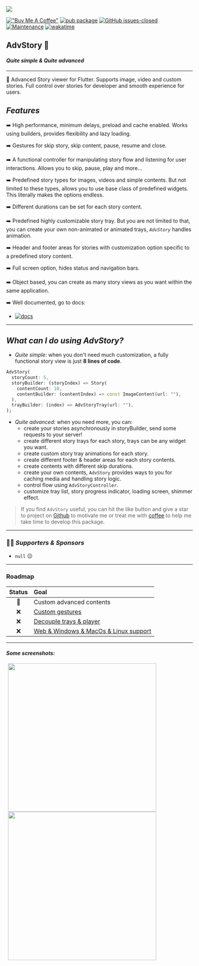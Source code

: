 <img src="https://files.gitbook.com/v0/b/gitbook-x-prod.appspot.com/o/spaces%2FLZoq1vLHUTwBd2vqtB84%2Fuploads%2FanFNgKBQRGFKJQ7HK2It%2Fanimated_tray_cover.gif?alt=media&token=7e42ec27-fcec-48d5-8d97-6250d60b5b23">

[!["Buy Me A Coffee"](https://www.buymeacoffee.com/assets/img/custom_images/orange_img.png)](https://www.buymeacoffee.com/ertgrulll) [![pub package](https://img.shields.io/pub/v/advstory.svg)](https://pub.dev/packages/advstory) [![GitHub issues-closed](https://img.shields.io/github/issues-closed/ertgrulll/advstory)](https://github.com/ertgrulll/advstory/issues) [![Maintenance](https://img.shields.io/badge/Maintained%3F-yes-green.svg)](https://gitHub.com/ertgrulll/advstory/graphs/commit-activity) [![wakatime](https://wakatime.com/badge/user/9d195fb9-343f-40d6-9803-21db49aef0ba/project/b73ef7a8-4526-4918-aeec-a7bff0367592.svg)](https://wakatime.com/@ertgrull/projects/rojtggywss)

## AdvStory 📸

#### _Quite simple & Quite advanced_

___

🚀 Advanced Story viewer for Flutter. Supports image, video and custom stories. Full control over stories for developer and smooth experience for users.

## _Features_

➡️ High performance, minimum delays, preload and cache enabled. Works using builders,
   provides flexibility and lazy loading.

➡️ Gestures for skip story, skip content, pause, resume and close.

➡️ A functional controller for manipulating story flow and listening for user interactions.
   Allows you to skip, pause, play and more...

➡️ Predefined story types for images, videos and simple contents. But not limited to these types, allows you to use base class of predefined widgets.    This literally makes the options endless.

➡️ Different durations can be set for each story content.

➡️ Predefined highly customizable story tray. But you are not limited to that, you can create your own non-animated or animated trays, _`AdvStory`_ handles animation.

➡️ Header and footer areas for stories with customization option specific to a predefined story content.

➡️ Full screen option, hides status and navigation bars.

➡️ Object based, you can create as many story views as you want within the same application.

➡️ Well documented, go to docs:

* [![docs](https://img.shields.io/badge/AdvStory-Documentation-9cflogo=gitbook?color=7395de)](https://advstory.sourcekod.com)

___

## _What can I do using AdvStory?_

- _Quite simple_: when you don't need much customization, a fully functional story view is just **8 lines of code**.

```dart
AdvStory(
  storyCount: 5,
  storyBuilder: (storyIndex) => Story(
    contentCount: 10,
    contentBuilder: (contentIndex) => const ImageContent(url: ""),
  ),
  trayBuilder: (index) => AdvStoryTray(url: ""),
);
```
- _Quite advanced_: when you need more, you can:
    - create your stories asynchronously in storyBuilder, send some requests to your server!
    - create different story trays for each story, trays can be any widget you want.
    - create custom story tray animations for each story.
    - create different footer & header areas for each story contents.
    - create contents with different skip durations.
    - create your own contents, `AdvStory` provides ways to you for caching media and handling story logic.
    - control flow using `AdvStoryController`.
    - customize tray list, story progress indicator, loading screen, shimmer effect.

> If you find `AdvStory` useful, you can hit the like button and give a star to project on [Github](https://github.com/ertgrulll/advstory) to motivate me or treat me with [coffee](https://www.buymeacoffee.com/ertgrulll) to help me take time to develop this package.

___

### 🤝🏼 _Supporters & Sponsors_

- `null` 😐

___

### Roadmap

| Status | Goal | 
| :---: | :--- | 
| 🚀 | Custom advanced contents | `done`
| ❌ | [Custom gestures](https://github.com/ertgrulll/advstory/issues/4)
| ❌ | [Decouple trays & player](https://github.com/ertgrulll/advstory/issues/4) 
| ❌ | [Web & Windows & MacOs & Linux support](https://github.com/ertgrulll/advstory/issues/6)

___

#### _Some screenshots:_

<p align="left">
    <img src="https://github.com/ertgrulll/advstory/blob/master/github_images/story_view_demo.gif?raw=true" height="400" hspace="1%"/>
    <img src="https://github.com/ertgrulll/advstory/blob/master/github_images/adv_story_tray_customizations.gif?raw=true" height="400" hspace="1%">
</p>

